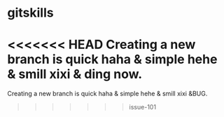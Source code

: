 # gitskills
<<<<<<< HEAD
Creating a new branch is quick haha & simple hehe & smill xixi & ding now.
=======
Creating a new branch is quick haha & simple hehe & smill xixi &BUG.
>>>>>>> issue-101
